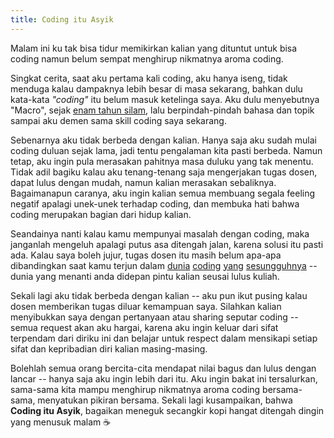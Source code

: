 ```yaml
---
title: Coding itu Asyik
---
```


Malam ini ku tak bisa tidur memikirkan kalian yang dituntut untuk bisa coding namun belum sempat menghirup nikmatnya aroma coding.

Singkat cerita, saat aku pertama kali coding, aku hanya iseng, tidak menduga kalau dampaknya lebih besar di masa sekarang, bahkan dulu kata-kata _"coding"_ itu belum masuk ketelinga saya. Aku dulu menyebutnya "Macro", sejak [enam tahun silam][about], lalu berpindah-pindah bahasa dan topik sampai aku demen sama skill coding saya sekarang.

Sebenarnya aku tidak berbeda dengan kalian. Hanya saja aku sudah mulai coding duluan sejak lama, jadi tentu pengalaman kita pasti berbeda. Namun tetap, aku ingin pula merasakan pahitnya masa duluku yang tak menentu. Tidak adil bagiku kalau aku tenang-tenang saja mengerjakan tugas dosen, dapat lulus dengan mudah, namun kalian merasakan sebaliknya. Bagaimanapun caranya, aku ingin kalian semua membuang segala feeling negatif apalagi unek-unek terhadap coding, dan membuka hati bahwa coding merupakan bagian dari hidup kalian.

Seandainya nanti kalau kamu mempunyai masalah dengan coding, maka janganlah mengeluh apalagi putus asa ditengah jalan, karena solusi itu pasti ada. Kalau saya boleh jujur, tugas dosen itu masih belum apa-apa dibandingkan saat kamu terjun dalam [dunia][la1] [coding][la2] [yang][la3] [sesungguhnya][la4] -- dunia yang menanti anda didepan pintu kalian seusai lulus kuliah.

Sekali lagi aku tidak berbeda dengan kalian -- aku pun ikut pusing kalau dosen memberikan tugas diluar kemampuan saya. Silahkan kalian menyibukkan saya dengan pertanyaan atau sharing seputar coding -- semua request akan aku hargai, karena aku ingin keluar dari sifat terpendam dari diriku ini dan belajar untuk respect dalam mensikapi setiap sifat dan kepribadian diri kalian masing-masing.

Bolehlah semua orang bercita-cita mendapat nilai bagus dan lulus dengan lancar -- hanya saja aku ingin lebih dari itu. Aku ingin bakat ini tersalurkan, sama-sama kita mampu menghirup nikmatnya aroma coding bersama-sama, menyatukan pikiran bersama. Sekali lagi kusampaikan, bahwa **Coding itu Asyik**, bagaikan meneguk secangkir kopi hangat ditengah dingin yang menusuk malam ☕

[about]: https://wellosoft.net/about/
[la1]: https://forum.unity.com/threads/texdraw-create-math-expressions-inside-unity.379305/
[la2]: https://blog.wellosoft.net/en/do-i-need-open-source.html
[la3]: https://github.com/desktop/desktop/pull/3922
[la4]: https://forum.unity.com/threads/asset-vendor-propose-paid-service-for-solving-issue-should-i-be-pissed.523258/#post-3439949